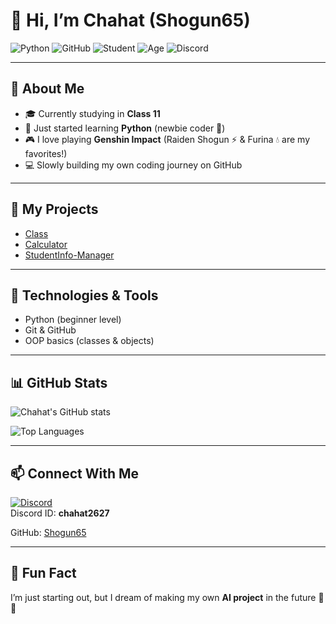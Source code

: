 # 👋 Hi, I’m Chahat (Shogun65)

![Python](https://img.shields.io/badge/Python-Beginner-blue?logo=python)
![GitHub](https://img.shields.io/badge/GitHub-Shogun65-black?logo=github)
![Student](https://img.shields.io/badge/Class-11-orange?logo=google-classroom)
![Age](https://img.shields.io/badge/Age-16-green)
![Discord](https://img.shields.io/badge/Discord-Chat-blue?logo=discord)

---

## 🧑 About Me
- 🎓 Currently studying in **Class 11**  
- 🐍 Just started learning **Python** (newbie coder 🚀)  
- 🎮 I love playing **Genshin Impact** (Raiden Shogun ⚡ & Furina 💧 are my favorites!)  
- 💻 Slowly building my own coding journey on GitHub  

---

## 📂 My Projects
- [Class](https://github.com/Shogun65/class)  
- [Calculator](https://github.com/Shogun65/calculator)  
- [StudentInfo-Manager](https://github.com/Shogun65/StudentInfo-Manager)  

---

## 🔧 Technologies & Tools
- Python (beginner level)  
- Git & GitHub  
- OOP basics (classes & objects)  

---

## 📊 GitHub Stats
![Chahat's GitHub stats](https://github-readme-stats.vercel.app/api?username=Shogun65&show_icons=true&theme=tokyonight)  

![Top Languages](https://github-readme-stats.vercel.app/api/top-langs/?username=Shogun65&layout=compact&theme=tokyonight)

---

## 📫 Connect With Me
[![Discord](https://img.shields.io/badge/Discord-Join-blue?logo=discord)](https://discord.com)  
Discord ID: **chahat2627**  

GitHub: [Shogun65](https://github.com/Shogun65)  

---

## 🌟 Fun Fact
I’m just starting out, but I dream of making my own **AI project** in the future 🤖✨
